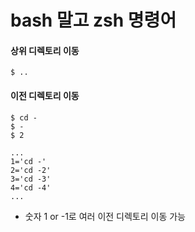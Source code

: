 # bash 말고 zsh 명령어

#### 상위 디렉토리 이동

```
$ ..
```

#### 이전 디렉토리 이동

```
$ cd -
$ -
$ 2

...
1='cd -'
2='cd -2'
3='cd -3'
4='cd -4'
...
```

- 숫자 1 or -1로 여러 이전 디렉토리 이동 가능

